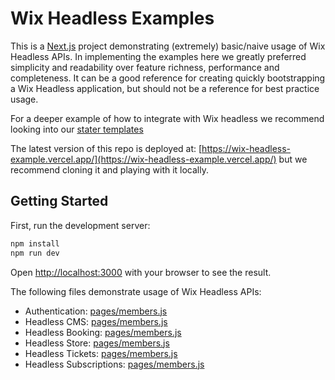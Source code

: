 # Wix Headless Examples

This is a [Next.js](https://nextjs.org/) project demonstrating (extremely) basic/naive usage of Wix Headless APIs.
In implementing the examples here we greatly preferred simplicity and readability over feature richness, performance and completeness.
It can be a good reference for creating quickly bootstrapping a Wix Headless application, but should not be a reference for best practice usage.

For a deeper example of how to integrate with Wix headless we recommend looking into our [stater templates](https://www.wix.com/developers/headless/templates)

The latest version of this repo is deployed at: [https://wix-headless-example.vercel.app/](https://wix-headless-example.vercel.app/) but we recommend cloning it and playing with it locally.

## Getting Started

First, run the development server:

```bash
npm install
npm run dev
```

Open [http://localhost:3000](http://localhost:3000) with your browser to see the result.

The following files demonstrate usage of Wix Headless APIs:
* Authentication: [pages/members.js](./pages/members.js)
* Headless CMS: [pages/members.js](./pages/content.js)
* Headless Booking: [pages/members.js](./pages/booking.js)
* Headless Store: [pages/members.js](./pages/store.js)
* Headless Tickets: [pages/members.js](./pages/tickets.js)
* Headless Subscriptions: [pages/members.js](./pages/subscriptions.js)
